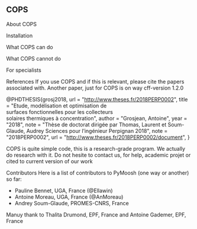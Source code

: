 ## COPS
About COPS

Installation

What COPS can do

What COPS cannot do

For specialists

References
If you use COPS and if this is relevant, please cite the papers associated with. Another paper, just for COPS is on way
cff-version 1.2.0

@PHDTHESIS{grosj2018,
url = "http://www.theses.fr/2018PERP0002",
title = "Etude, modélisation et optimisation de surfaces fonctionnelles pour les collecteurs solaires thermiques à concentration",
author = "Grosjean, Antoine",
year = "2018",
note = "Thèse de doctorat dirigée par Thomas, Laurent et Soum-Glaude, Audrey Sciences pour l’ingénieur Perpignan 2018",
note = "2018PERP0002",
url = "http://www.theses.fr/2018PERP0002/document",
}

COPS is quite simple code, this is a research-grade program. We actually do research with it. Do not hesite to contact us, for help, academic projet or cited to current version of our work

Contributors
Here is a list of contributors to PyMoosh (one way or another) so far:
* Pauline Bennet, UGA, France (@Ellawin)
* Antoine Moreau, UGA, France  (@AnMoreau)
* Andrey Soum-Glaude, PROMES-CNRS, France

Manuy thank to Thalita Drumond, EPF, France and Antoine Gademer, EPF, France
